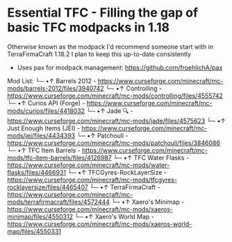 # Essential TFC - Filling the gap of basic TFC modpacks in 1.18
Otherwise known as the modpack I'd recommend someone start with in TerraFirmaCraft 1.18.2
I plan to keep this up-to-date consistently

* Uses pax for modpack management: https://github.com/froehlichA/pax

Mod List:
 └─ •↑ Barrels 2012 - https://www.curseforge.com/minecraft/mc-mods/barrels-2012/files/3940742
 └─ •↑ Controlling - https://www.curseforge.com/minecraft/mc-mods/controlling/files/4555742
 └─ •↑ Curios API (Forge) - https://www.curseforge.com/minecraft/mc-mods/curios/files/4418032
 └─ •↑ Jade 🔍 - https://www.curseforge.com/minecraft/mc-mods/jade/files/4575623
 └─ •↑ Just Enough Items (JEI) - https://www.curseforge.com/minecraft/mc-mods/jei/files/4434393
 └─ •↑ Patchouli - https://www.curseforge.com/minecraft/mc-mods/patchouli/files/3846086
 └─ •↑ TFC Item Barrels - https://www.curseforge.com/minecraft/mc-mods/tfc-item-barrels/files/4126987
 └─ •↑ TFC Water Flasks - https://www.curseforge.com/minecraft/mc-mods/water-flasks/files/4466931
 └─ •↑ TFCGyres-RockLayerSize - https://www.curseforge.com/minecraft/mc-mods/tfcgyres-rocklayersize/files/4465407
 └─ •↑ TerraFirmaCraft - https://www.curseforge.com/minecraft/mc-mods/terrafirmacraft/files/4572444
 └─ •↑ Xaero's Minimap - https://www.curseforge.com/minecraft/mc-mods/xaeros-minimap/files/4550312
 └─ •↑ Xaero's World Map - https://www.curseforge.com/minecraft/mc-mods/xaeros-world-map/files/4550331


